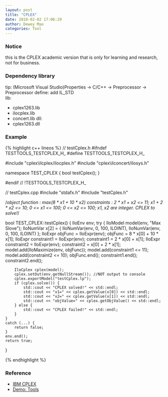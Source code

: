 ```yaml
--- 
layout: post 
title: "CPLEX" 
date: 2018-02-02 17:06:29 
author: Dewey Mao 
categories: Tool 
--- 
```


### Notice
this is the CPLEX academic version that is only for learning and research, not for business.

### Dependency library
tip: (Microsoft Visual Studio)Properties -> C/C++ -> Preprocessor -> Preprocessor define: add IL_STD   
lib:
- cplex1263.lib
- ilocplex.lib
- concert.lib
dll:
- cplex1263.dll

### Example
{% highlight c++ lineos %}
// testCplex.h
#ifndef TESTTOOLS_TESTCPLEX_H_
#define TESTTOOLS_TESTCPLEX_H_

#include "cplex\ilcplex/ilocplex.h"
#include "cplex\ilconcert/ilosys.h"

namespace TEST_CPLEX {
	bool testCplex();
}

#endif // !TESTTOOLS_TESTCPLEX_H_

// testCplex.cpp
#include "stdafx.h"
#include "testCplex.h"

/*object function : max(8 * x1 + 10 * x2)
constraints :
			2 * x1 + x2 <= 11;
			x1 + 2 * x2 <= 10;
			0 <= x1 <= 100;
			0 <= x2 <= 100;
			x1, x2 are integer.
CPLEX to solve!*/

bool TEST_CPLEX::testCplex() {
	IloEnv env;
	try {
		IloModel model(env, "Max Slove");
		IloNumVar x[2] = { IloNumVar(env, 0, 100, ILOINT), IloNumVar(env, 0, 100, ILOINT) };
		IloExpr objFunc = IloExpr(env);
		objFunc = 8 * x[0] + 10 * x[1];
		IloExpr constraint1 = IloExpr(env);
		constraint1 = 2 * x[0] + x[1];
		IloExpr constraint2 = IloExpr(env);
		constraint2 = x[0] + 2 * x[1];
		model.add(IloMaximize(env, objFunc));
		model.add(constraint1 <= 11);
		model.add(constraint2 <= 10);
		objFunc.end();
		constraint1.end();
		constraint2.end();

		IloCplex cplex(model);
		cplex.setOut(env.getNullStream()); //NOT output to console
		cplex.exportModel("testCplex.lp");
		if (cplex.solve()) {
			std::cout << "CPLEX solved!" << std::endl;
			std::cout << "x1=" << cplex.getValue(x[0]) << std::endl;
			std::cout << "x2=" << cplex.getValue(x[1]) << std::endl;
			std::cout << "objValue=" << cplex.getObjValue() << std::endl;
		} else {
			std::cout << "CPLEX failed!" << std::endl;
		}
	}
	catch (...) {
		return false;
	}
	env.end();
	return true;
}

{% endhighlight %}

### Reference 
- <a href="https://www.ibm.com/support/knowledgecenter/zh/SSSA5P_12.7.0/ilog.odms.cplex.help/CPLEX/homepages/usrmancplex.html" target="_blank">IBM CPLEX</a>
- <a href="https://github.com/deweymao/Tools" target="_blank"> Demo: Tools </a>